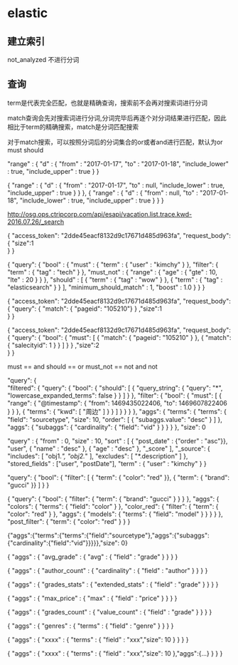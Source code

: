 # elastic 

## 建立索引
not_analyzed 不进行分词

## 查询
term是代表完全匹配，也就是精确查询，搜索前不会再对搜索词进行分词

match查询会先对搜索词进行分词,分词完毕后再逐个对分词结果进行匹配，因此相比于term的精确搜索，match是分词匹配搜索

对于match搜索，可以按照分词后的分词集合的or或者and进行匹配，默认为or
must
should



"range" : {
              "d" : {
                "from" : "2017-01-17",
                "to" : "2017-01-18",
                "include_lower" : true,
                "include_upper" : true
              }
            }


{
            "range" : {
              "d" : {
                "from" : "2017-01-17",
                "to" : null,
                "include_lower" : true,
                "include_upper" : true
              }
            }
          }, {
            "range" : {
              "d" : {
                "from" : null,
                "to" : "2017-01-18",
                "include_lower" : true,
                "include_upper" : true
              }
            }
          } 

          

http://osg.ops.ctripcorp.com/api/esapi/vacation.list.trace.kwd-2016.07.26/_search

{
    "access_token": "2dde45eacf8132d9c17671d485d963fa",
    "request_body": {
         "size":1        
    }
} 


{
  "query": {
    "bool" : {
      "must" : {
        "term" : { "user" : "kimchy" }
      },
      "filter": {
        "term" : { "tag" : "tech" }
      },
      "must_not" : {
        "range" : {
          "age" : { "gte" : 10, "lte" : 20 }
        }
      },
      "should" : [
        { "term" : { "tag" : "wow" } },
        { "term" : { "tag" : "elasticsearch" } }
      ],
      "minimum_should_match" : 1,
      "boost" : 1.0
    }
  }
}




{
    "access_token": "2dde45eacf8132d9c17671d485d963fa",
    "request_body": {
          "query": { "match": { "pageid": "105210"} } 
          ,"size":1     
    }
} 


{
    "access_token": "2dde45eacf8132d9c17671d485d963fa",
    "request_body": {
          "query": {
            "bool": {
              "must": [
                { "match": { "pageid": "105210" } },
                { "match": { "salecityid": 1 } }
              ]
            }
          }
          ,"size":2     
    }
} 


must == and
should == or
must_not == not and not




"query": {	
    "filtered": {
      "query": {
        "bool": {
          "should": [
            {
              "query_string": {
                "query": "*",
                "lowercase_expanded_terms": false
              }
            }
          ]
        }
      },
      "filter": {
        "bool": {
          "must": [
            {
              "range": {
                "@timestamp": {
                  "from": 1469435022406,
                  "to": 1469607822406
                }
              }
            },
            {
              "terms": {
                "kwd": [
                  "周边"
                ]
              }
            }
          ]
        }
      }
    }
  },
  "aggs": {
    "terms": {
      "terms": {
        "field": "sourcetype",
        "size": 10,
        "order": [
          {
            "subaggs.value": "desc"
          }
        ]
      },
      "aggs": {
        "subaggs": {
          "cardinality": {
            "field": "vid"
          }
        }
      }
    }
  },
  "size": 0



"query" : {
    "from" : 0, "size" : 10,
    "sort" : [
        { "post_date" : {"order" : "asc"}},
        "user",
        { "name" : "desc" },
        { "age" : "desc" },
        "_score"
    ],
    "_source": {
        "includes": [ "obj1.*", "obj2.*" ],
        "excludes": [ "*.description" ]
    },
    "stored_fields" : ["user", "postDate"],
    "term" : { "user" : "kimchy" }
}


"query": {
    "bool": {
      "filter": [
        { "term": { "color": "red"   }},
        { "term": { "brand": "gucci" }}
      ]
    }
  }


  {
  "query": {
    "bool": {
      "filter": {
        "term": { "brand": "gucci" } 
      }
    }
  },
  "aggs": {
    "colors": {
      "terms": { "field": "color" } 
    },
    "color_red": {
      "filter": {
        "term": { "color": "red" } 
      },
      "aggs": {
        "models": {
          "terms": { "field": "model" } 
        }
      }
    }
  },
  "post_filter": { 
    "term": { "color": "red" }
  }
}


{"aggs":{"terms":{"terms":{"field":"sourcetype"},"aggs":{"subaggs":{"cardinality":{"field":"vid"}}}}},"size": 0}





{
    "aggs" : {
        "avg_grade" : { "avg" : { "field" : "grade" } }
    }
}

{
    "aggs" : {
        "author_count" : { "cardinality" : { "field" : "author" } }
    }
}

{
    "aggs" : {
        "grades_stats" : { "extended_stats" : { "field" : "grade" } }
    }
}

{
    "aggs" : {
        "max_price" : { "max" : { "field" : "price" } }
    }
}

{
    "aggs" : {
        "grades_count" : { "value_count" : { "field" : "grade" } }
    }
}

{
    "aggs" : {
        "genres" : { "terms" : { "field" : "genre" } }
    }
}


{
    "aggs" : {
        "xxxx" : { "terms" : { "field" : "xxx","size": 10 } }
    }
}

{
    "aggs" : {
        "xxxx" : { "terms" : { "field" : "xxx","size": 10 },"aggs":{...} }
    }
}
